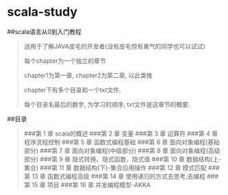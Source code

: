 # scala-study
##scala语言从0到入门教程
>适用于了解JAVA皮毛的开发者(没有皮毛但有勇气的同学也可以试试)
>
>每个chapter为一个独立的章节
>
>chapter1为第一章, chapter2为第二章, 以此类推
>
>chapter下有多个目录和一个txt文件,
>
>每个目录名最后的数字, 为学习的顺序;
>txt文件是这章节的概要.

##目录
>###第 1 章 scala的概述
>###第 2 章 变量
>###第 3 章 运算符
>###第 4 章 程序流程控制
>###第 5 章 函数式编程基础
>###第 6 章 面向对象编程(基础部分)
>###第 7 章 面向对象编程(中级部分)
>###第 8 章 面向对象编程(高级部分)
>###第 9 章 隐式转换、隐式函数，隐式值
>###第 10 章 数据结构(上-集合)
>###第 11 章 数据结构(下)-集合应用操作
>###第 12 章 模式匹配
>###第 13 章 函数式编程高级
>###第 14 章 使用递归的方式去思考,去编程
>###第 15 章 项目
>###第 16 章 并发编程模型-AKKA
